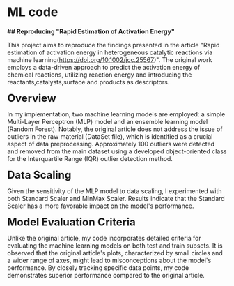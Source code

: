 # ML code
  **## Reproducing "Rapid Estimation of Activation Energy"**

This project aims to reproduce the findings presented in the article "Rapid estimation of activation energy in heterogeneous catalytic reactions via machine learning(https://doi.org/10.1002/jcc.25567)". The original work employs a data-driven approach to predict the activation energy of chemical reactions, utilizing reaction energy and introducing the reactants,catalysts,surface and products as descriptors.

<span style="font-size: 24px; font-weight: bold;">Overview</span>

In my implementation, two machine learning models are employed: a simple Multi-Layer Perceptron (MLP) model and an ensemble learning model (Random Forest). Notably, the original article does not address the issue of outliers in the raw material (DataSet file), which is identified as a crucial aspect of data preprocessing. Approximately 100 outliers were detected and removed from the main dataset using a developed object-oriented class for the Interquartile Range (IQR) outlier detection method.

<span style="font-size: 24px; font-weight: bold;">Data Scaling</span>

Given the sensitivity of the MLP model to data scaling, I experimented with both Standard Scaler and MinMax Scaler. Results indicate that the Standard Scaler has a more favorable impact on the model's performance.

<span style="font-size: 24px; font-weight: bold;">Model Evaluation Criteria</span>

Unlike the original article, my code incorporates detailed criteria for evaluating the machine learning models on both test and train subsets. It is observed that the original article's plots, characterized by small circles and a wider range of axes, might lead to misconceptions about the model's performance. By closely tracking specific data points, my code demonstrates superior performance compared to the original article.
